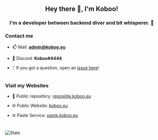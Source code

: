 <h2 align="center">Hey there 👋, I'm Koboo!</h2>
<h3 align="center">I'm a developer between backend diver and bit whisperer. 🔬</h3>

### Contact me

  - 📫 Mail: **[admin@koboo.eu](mailto://admin@koboo.eu)**

  - 👾 Discord: **Koboo#4444**
    
  - ❔ If you got a question, open an [issue here](https://github.com/Koboo/Koboo/issues)!

# 

### Visit my Websites

  - 🧰 Public repository: [reposilite.koboo.eu](https://reposilite.koboo.eu/)

  - 🌐 Public Website: [koboo.eu](https://koboo.eu/)

  - 🌐 Paste Service: [paste.koboo.eu](https://p.koboo.eu/)

# 

![Stats](https://github-readme-stats.vercel.app/api?username=koboo&show_icons=true&locale=en&theme=dark)
